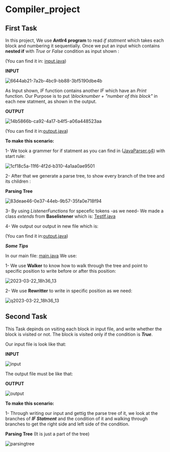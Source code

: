 # Compiler_project

## First Task
In this project, We use **Antlr4 program** to read *if statment* which takes each block and numbering it sequentially.
Once we put an input which contains **nested if** with *True* or *False* condition as input shown :

(You can find it in: [input.java](https://github.com/Asmahan-Rashed/Compiler_project/blob/main/input.java))

**INPUT**


![6644ab21-7a2b-4bc9-bb88-3bf5190dbe4b](https://user-images.githubusercontent.com/76706477/227800586-d27d8ef5-e7cf-41d1-88c4-44543e0415dd.jpg)


As Input shown, *IF* function contains another *IF* which have an *Print* function. Our Purpose is to put *\\blocknumber + "number of this block"* in each new statment, as shown in the output.


**OUTPUT**

![14b5866b-ca92-4a17-b4f5-a06a448523aa](https://user-images.githubusercontent.com/76706477/227800626-bab051a5-8b0b-4273-8d3c-f54e4798857e.jpg)



(You can find it in:[output.java](https://github.com/Asmahan-Rashed/Compiler_project/blob/main/output.java))

**To make this scenario:**

1- We took a grammer for if statment as you can find in ([JavaParser.g4](https://github.com/Asmahan-Rashed/Compiler_project/blob/main/JavaParser.g4))
with start rule:

![1cf18c5a-11f6-4f2d-b310-4a1aa0ae9501](https://user-images.githubusercontent.com/76706477/227800660-64117840-ecd7-4d4b-ac52-6fdf7daabc76.jpg)


2- After that we generate a parse tree, to show every branch of the tree and its children :


**Parsing Tree**

![83deae46-0e37-44eb-9b57-35fa0e718f94](https://user-images.githubusercontent.com/76706477/227800672-a5788346-a349-4a09-b465-f7adadd5a698.jpg)


3- By using *ListenerFunctions* for specefic tokens -as we need- We made a class *extends* from **Baselistener** which is:
[TestIf.java](https://github.com/Asmahan-Rashed/Compiler_project/blob/main/TestIf.java)

4- We output our output in new file which is:

(You can find it in:[output.java](https://github.com/Asmahan-Rashed/Compiler_project/blob/main/output.java))




***Some Tips***


In our main file:  [main.java](https://github.com/Asmahan-Rashed/Compiler_project/blob/main/main.java) We use:


1- We use **Walker** to know how to walk through the tree and point to specific position to write before or after this position:

![2023-03-22_18h36_13](https://user-images.githubusercontent.com/76706477/226975538-ef5dc1ce-e98e-4dfc-976d-ac19fc813df2.png)


2- We use **Rewritter** to write in specific position as we need:

![q2023-03-22_18h36_13](https://user-images.githubusercontent.com/76706477/226975441-aaeab462-af3a-4f10-b6af-1ac05a3688ac.png)




## Second Task

This Task depinds on vsiting each block in input file, and write whether the block is visited or not. The block is visited only if the condition is ***True***.

Our input file is look like that:


**INPUT**

![input](https://user-images.githubusercontent.com/76706477/228049601-3dd08901-4ed4-4d36-8e25-9b0f4d4c9514.png)



The output file must be like that:


**OUTPUT**

![output](https://user-images.githubusercontent.com/76706477/228050608-fa3b5dfd-253c-4a5e-adbb-3a9947ec4d60.png)


**To make this scenario:**

1- Through writing our input and gettig the parse tree of it, we look at the branches of ***IF Statment*** and the condition of it and walking through branches to get the right side and left side of the condition.


**Parsing Tree**
(It is just a part of the tree)

![parsingtree](https://user-images.githubusercontent.com/76706477/228052044-63f917fc-c366-45ca-bf73-1257c87cc6e6.png)


